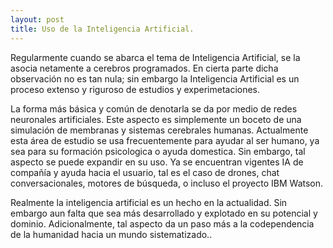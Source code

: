 ```yaml
---
layout: post
title: Uso de la Inteligencia Artificial.
---
```


Regularmente cuando se abarca el tema de Inteligencia Artificial, se la asocia netamente a cerebros programados. En cierta parte dicha observación no es tan nula; sin embargo la Inteligencia Artificial es un proceso extenso y riguroso de estudios y experimetaciones. 

La forma más básica y común de denotarla se da por medio de redes neuronales artificiales. Este aspecto es simplemente un boceto de una simulación de membranas y sistemas cerebrales humanas. Actualmente esta área de estudio se usa frecuentemente para ayudar al ser humano, ya sea para su formación psicologica o ayuda domestica. Sin embargo, tal aspecto se puede expandir en su uso. Ya se encuentran vigentes IA de compañía y ayuda hacia el usuario, tal es el caso de drones, chat conversacionales, motores de búsqueda, o incluso el proyecto IBM Watson.

Realmente la  inteligencia artificial es un hecho en la actualidad. Sin embargo aun falta que sea más desarrollado y explotado en su potencial y dominio. Adicionalmente, tal aspecto da un paso más a la codependencia de la humanidad hacia un mundo sistematizado..
